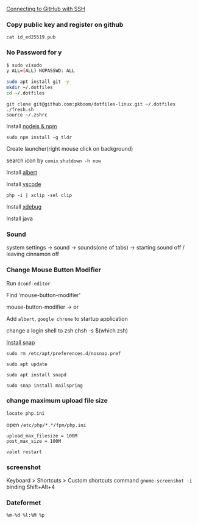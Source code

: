 [Connecting to GitHub with SSH](https://docs.github.com/en/free-pro-team@latest/github/authenticating-to-github/connecting-to-github-with-ssh)


### Copy public key and register on github
`cat id_ed25519.pub`

### No Password for y

```bash
$ sudo visudo
y ALL=(ALL) NOPASSWD: ALL
```

```sh
sudo apt install git -y
mkdir ~/.dotfiles
cd ~/.dotfiles
```

```
git clone git@github.com:pkboom/dotfiles-linux.git ~/.dotfiles
./fresh.sh
source ~/.zshrc
```

Install [nodejs & npm](https://github.com/nodesource/distributions/blob/master/README.md)

`sudo npm install -g tldr`

Create launcher(right mouse click on background)

search icon by `comix`
`shutdown -h now`

Install [albert](https://albertlauncher.github.io)

Install [vscode](https://code.visualstudio.com/download)

`php -i | xclip -sel clip`

Install [xdebug](https://xdebug.org/wizard.php)

Install java

### Sound

system settings → sound → sounds(one of tabs) → starting sound off / leaving cinnamon off

### Change Mouse Button Modifier

Run `dconf-editor`

Find ‘mouse-button-modifier’

mouse-button-modifier -> <super> or <meta>


Add `albert`, `google chrome` to startup application

change a login shell to zsh
chsh -s \$(which zsh)

[Install snap](https://snapcraft.io/docs/installing-snap-on-linux-mint)

`sudo rm /etc/apt/preferences.d/nosnap.pref`

`sudo apt update`

`sudo apt install snapd`

`sudo snap install mailspring`

### change maximum upload file size

`locate php.ini`

open `/etc/php/*.*/fpm/php.ini`

```
upload_max_filesize = 100M
post_max_size = 100M
```

`valet restart`

### screenshot

Keyboard > Shortcuts > Custom shortcuts
command
`gnome-screenshot -i`
binding
Shift+Alt+4

### Dateformet
`%m-%d %l:%M %p`
